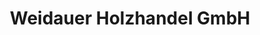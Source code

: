 ---
title: "Weidauer Holzhandel GmbH"
url: /lauter-bernsbach/weidauer-holzhandel-gmbh/
shop: Baustoffe
---
